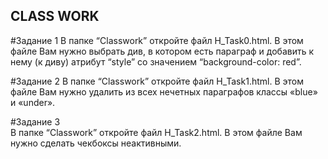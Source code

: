 ﻿## CLASS WORK

#Задание 1
В папке “Classwork” откройте файл H_Task0.html. В этом файле Вам нужно выбрать див, в котором есть параграф и добавить к нему (к диву) атрибут “style” со значением “background-color: red”. 

#Задание 2 
В папке “Classwork” откройте файл H_Task1.html. В этом файле Вам нужно удалить из всех нечетных параграфов классы «blue» и «under».  
 
#Задание 3  
В папке “Classwork” откройте файл H_Task2.html. В этом файле Вам нужно сделать чекбоксы неактивными. 
